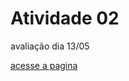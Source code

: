 # Atividade 02
 avaliação dia 13/05

<a href="https://ypegasuzy.github.io/Atividade-02/index.html" target="_blank">acesse a pagina</a>